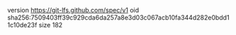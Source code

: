 version https://git-lfs.github.com/spec/v1
oid sha256:7509403ff39c929cda6da257a8e3d03c067acb10fa344d282e0bdd11c10de23f
size 182
